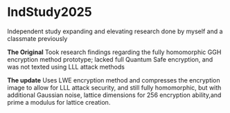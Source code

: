 # IndStudy2025
Independent study expanding and elevating research done by myself and a classmate previously

**The Original**
Took research findings regarding the fully homomorphic GGH encryption method prototype; lacked full Quantum Safe encryption, and was not texted using LLL attack methods 

**The update**
Uses LWE encryption method and compresses the encryption image to allow for LLL attack security, and still fully homomorphic, but with additional Gaussian noise, lattice dimensions for 256 encryption ability,and prime a modulus for lattice creation. 

